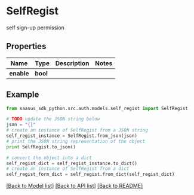 # SelfRegist

self sign-up permission

## Properties
Name | Type | Description | Notes
------------ | ------------- | ------------- | -------------
**enable** | **bool** |  | 

## Example

```python
from saasus_sdk_python.src.auth.models.self_regist import SelfRegist

# TODO update the JSON string below
json = "{}"
# create an instance of SelfRegist from a JSON string
self_regist_instance = SelfRegist.from_json(json)
# print the JSON string representation of the object
print SelfRegist.to_json()

# convert the object into a dict
self_regist_dict = self_regist_instance.to_dict()
# create an instance of SelfRegist from a dict
self_regist_form_dict = self_regist.from_dict(self_regist_dict)
```
[[Back to Model list]](../README.md#documentation-for-models) [[Back to API list]](../README.md#documentation-for-api-endpoints) [[Back to README]](../README.md)


